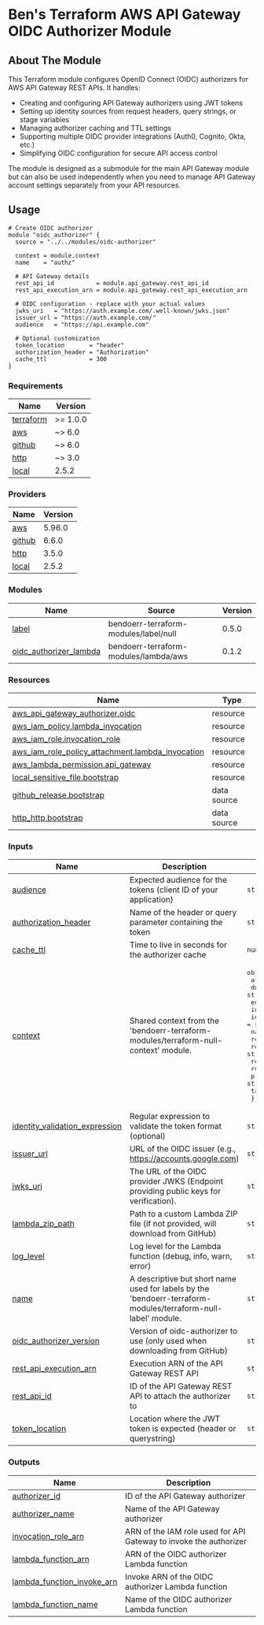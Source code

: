 # Ben's Terraform AWS API Gateway OIDC Authorizer Module

## About The Module

This Terraform module configures OpenID Connect (OIDC) authorizers for AWS API Gateway REST APIs. It handles:

- Creating and configuring API Gateway authorizers using JWT tokens
- Setting up identity sources from request headers, query strings, or stage variables
- Managing authorizer caching and TTL settings
- Supporting multiple OIDC provider integrations (Auth0, Cognito, Okta, etc.)
- Simplifying OIDC configuration for secure API access control

The module is designed as a submodule for the main API Gateway module but can also be used independently when you need to manage API Gateway account settings separately from your API resources.

## Usage

```hcl
# Create OIDC authorizer
module "oidc_authorizer" {
  source = "../../modules/oidc-authorizer"

  context = module.context
  name    = "authz"

  # API Gateway details
  rest_api_id            = module.api_gateway.rest_api_id
  rest_api_execution_arn = module.api_gateway.rest_api_execution_arn

  # OIDC configuration - replace with your actual values
  jwks_uri   = "https://auth.example.com/.well-known/jwks.json"
  issuer_url = "https://auth.example.com/"
  audience   = "https://api.example.com"

  # Optional customization
  token_location       = "header"
  authorization_header = "Authorization"
  cache_ttl            = 300
}
```

<!-- BEGIN_TF_DOCS -->

### Requirements

| Name | Version |
|------|---------|
| <a name="requirement_terraform"></a> [terraform](#requirement_terraform) | >= 1.0.0 |
| <a name="requirement_aws"></a> [aws](#requirement_aws) | ~> 6.0 |
| <a name="requirement_github"></a> [github](#requirement_github) | ~> 6.0 |
| <a name="requirement_http"></a> [http](#requirement_http) | ~> 3.0 |
| <a name="requirement_local"></a> [local](#requirement_local) | 2.5.2 |

### Providers

| Name | Version |
|------|---------|
| <a name="provider_aws"></a> [aws](#provider_aws) | 5.96.0 |
| <a name="provider_github"></a> [github](#provider_github) | 6.6.0 |
| <a name="provider_http"></a> [http](#provider_http) | 3.5.0 |
| <a name="provider_local"></a> [local](#provider_local) | 2.5.2 |

### Modules

| Name | Source | Version |
|------|--------|---------|
| <a name="module_label"></a> [label](#module_label) | bendoerr-terraform-modules/label/null | 0.5.0 |
| <a name="module_oidc_authorizer_lambda"></a> [oidc_authorizer_lambda](#module_oidc_authorizer_lambda) | bendoerr-terraform-modules/lambda/aws | 0.1.2 |

### Resources

| Name | Type |
|------|------|
| [aws_api_gateway_authorizer.oidc](https://registry.terraform.io/providers/hashicorp/aws/latest/docs/resources/api_gateway_authorizer) | resource |
| [aws_iam_policy.lambda_invocation](https://registry.terraform.io/providers/hashicorp/aws/latest/docs/resources/iam_policy) | resource |
| [aws_iam_role.invocation_role](https://registry.terraform.io/providers/hashicorp/aws/latest/docs/resources/iam_role) | resource |
| [aws_iam_role_policy_attachment.lambda_invocation](https://registry.terraform.io/providers/hashicorp/aws/latest/docs/resources/iam_role_policy_attachment) | resource |
| [aws_lambda_permission.api_gateway](https://registry.terraform.io/providers/hashicorp/aws/latest/docs/resources/lambda_permission) | resource |
| [local_sensitive_file.bootstrap](https://registry.terraform.io/providers/hashicorp/local/2.5.2/docs/resources/sensitive_file) | resource |
| [github_release.bootstrap](https://registry.terraform.io/providers/integrations/github/latest/docs/data-sources/release) | data source |
| [http_http.bootstrap](https://registry.terraform.io/providers/hashicorp/http/latest/docs/data-sources/http) | data source |

### Inputs

| Name | Description | Type | Default | Required |
|------|-------------|------|---------|:--------:|
| <a name="input_audience"></a> [audience](#input_audience) | Expected audience for the tokens (client ID of your application) | `string` | n/a | yes |
| <a name="input_authorization_header"></a> [authorization_header](#input_authorization_header) | Name of the header or query parameter containing the token | `string` | `"Authorization"` | no |
| <a name="input_cache_ttl"></a> [cache_ttl](#input_cache_ttl) | Time to live in seconds for the authorizer cache | `number` | `300` | no |
| <a name="input_context"></a> [context](#input_context) | Shared context from the 'bendoerr-terraform-modules/terraform-null-context' module. | <pre>object({<br> attributes = list(string)<br> dns_namespace = string<br> environment = string<br> instance = string<br> instance_short = string<br> namespace = string<br> region = string<br> region_short = string<br> role = string<br> role_short = string<br> project = string<br> tags = map(string)<br> })</pre> | n/a | yes |
| <a name="input_identity_validation_expression"></a> [identity_validation_expression](#input_identity_validation_expression) | Regular expression to validate the token format (optional) | `string` | `null` | no |
| <a name="input_issuer_url"></a> [issuer_url](#input_issuer_url) | URL of the OIDC issuer (e.g., <https://accounts.google.com>) | `string` | n/a | yes |
| <a name="input_jwks_uri"></a> [jwks_uri](#input_jwks_uri) | The URL of the OIDC provider JWKS (Endpoint providing public keys for verification). | `string` | n/a | yes |
| <a name="input_lambda_zip_path"></a> [lambda_zip_path](#input_lambda_zip_path) | Path to a custom Lambda ZIP file (if not provided, will download from GitHub) | `string` | `null` | no |
| <a name="input_log_level"></a> [log_level](#input_log_level) | Log level for the Lambda function (debug, info, warn, error) | `string` | `"error"` | no |
| <a name="input_name"></a> [name](#input_name) | A descriptive but short name used for labels by the 'bendoerr-terraform-modules/terraform-null-label' module. | `string` | `"oidc-authorizer"` | no |
| <a name="input_oidc_authorizer_version"></a> [oidc_authorizer_version](#input_oidc_authorizer_version) | Version of oidc-authorizer to use (only used when downloading from GitHub) | `string` | `"0.1.2"` | no |
| <a name="input_rest_api_execution_arn"></a> [rest_api_execution_arn](#input_rest_api_execution_arn) | Execution ARN of the API Gateway REST API | `string` | n/a | yes |
| <a name="input_rest_api_id"></a> [rest_api_id](#input_rest_api_id) | ID of the API Gateway REST API to attach the authorizer to | `string` | n/a | yes |
| <a name="input_token_location"></a> [token_location](#input_token_location) | Location where the JWT token is expected (header or querystring) | `string` | `"header"` | no |

### Outputs

| Name | Description |
|------|-------------|
| <a name="output_authorizer_id"></a> [authorizer_id](#output_authorizer_id) | ID of the API Gateway authorizer |
| <a name="output_authorizer_name"></a> [authorizer_name](#output_authorizer_name) | Name of the API Gateway authorizer |
| <a name="output_invocation_role_arn"></a> [invocation_role_arn](#output_invocation_role_arn) | ARN of the IAM role used for API Gateway to invoke the authorizer |
| <a name="output_lambda_function_arn"></a> [lambda_function_arn](#output_lambda_function_arn) | ARN of the OIDC authorizer Lambda function |
| <a name="output_lambda_function_invoke_arn"></a> [lambda_function_invoke_arn](#output_lambda_function_invoke_arn) | Invoke ARN of the OIDC authorizer Lambda function |
| <a name="output_lambda_function_name"></a> [lambda_function_name](#output_lambda_function_name) | Name of the OIDC authorizer Lambda function |

<!-- END_TF_DOCS -->
